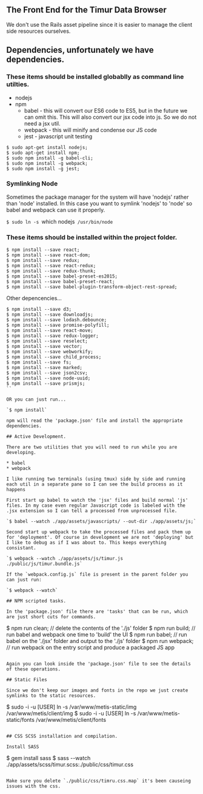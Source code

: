 ## The Front End for the Timur Data Browser

  We don't use the Rails asset pipeline since it is easier to manage the client side resources ourselves.

## Dependencies, unfortunately we have dependencies.

### These items should be installed globablly as command line utilties.
  * nodejs
  * npm
    * babel - this will convert our ES6 code to ES5, but in the future we can omit this. This will also convert our jsx code into js. So we do not need a jsx util.
    * webpack - this will minify and condense our JS code
    * jest - javascript unit testing

  ```
  $ sudo apt-get install nodejs;
  $ sudo apt-get install npm;
  $ sudo npm install -g babel-cli;
  $ sudo npm install -g webpack;
  $ sudo npm install -g jest;
  ```

### Symlinking Node
  
  Sometimes the package manager for the system will have 'nodejs' rather than 'node' installed. In this case you want to symlink 'nodejs' to 'node' so babel and webpack can use it properly.

  `$ sudo ln -s `which nodejs` /usr/bin/node`
 
### These items should be installed within the project folder.

  ```
  $ npm install --save react;
  $ npm install --save react-dom;
  $ npm install --save redux;
  $ npm install --save react-redux;
  $ npm install --save redux-thunk;
  $ npm install --save babel-preset-es2015;
  $ npm install --save babel-preset-react;
  $ npm install --save babel-plugin-transform-object-rest-spread;
  ```

  Other depencencies...
  ```
  $ npm install --save d3;
  $ npm install --save downloadjs;
  $ npm install --save lodash.debounce;
  $ npm install --save promise-polyfill;
  $ npm install --save react-move;
  $ npm install --save redux-logger;
  $ npm install --save reselect;
  $ npm install --save vector;
  $ npm install --save webworkify;
  $ npm install --save child_process;
  $ npm install --save fs;
  $ npm install --save marked;
  $ npm install --save json2csv;
  $ npm install --save node-uuid;
  $ npm install --save prismjs;
  ``

  OR you can just run...

  `$ npm install`

  npm will read the 'package.json' file and install the appropriate dependencies.

## Active Development.

  There are two utilities that you will need to run while you are developing.

  * babel
  * webpack

  I like running two terminals (using tmux) side by side and running each util in a separate pane so I can see the build process as it happens

  First start up babel to watch the 'jsx' files and build normal 'js' files. In my case even regular Javascript code is labeled with the .jsx extension so I can tell a processed from unprocessed file.

  `$ babel --watch ./app/assets/javascripts/ --out-dir ./app/assets/js;`

  Second start up webpack to take the processed files and pack them up for 'deployment'. Of course in development we are not 'deploying' but I like to debug as if I was about to. This keeps everything consistant.

  `$ webpack --watch ./app/assets/js/timur.js ./public/js/timur.bundle.js`

  If the `webpack.config.js` file is present in the parent folder you can just run:

  `$ webpack --watch`

## NPM scripted tasks. 

  In the 'package.json' file there are 'tasks' that can be run, which are just short cuts for commands.
  
  ```
  $ npm run clean; // delete the contents of the './js' folder
  $ npm run build; // run babel and webpack one time to 'build' the UI
  $ npm run babel; // run babel on the './jsx' folder and output to the './js' folder
  $ npm run webpack; // run webpack on the entry script and produce a packaged JS app 
  ```

  Again you can look inside the 'package.json' file to see the details of these operations.

## Static Files

  Since we don't keep our images and fonts in the repo we just create symlinks to the static resources.

  ```
  $ sudo -i -u [USER] ln -s /var/www/metis-static/img /var/www/metis/client/img
  $ sudo -i -u [USER] ln -s /var/www/metis-static/fonts /var/www/metis/client/fonts
  ```

## CSS SCSS installation and compilation.

  Install SASS

  ```
  $ gem install sass
  $ sass --watch ./app/assets/scss/timur.scss:./public/css/timur.css
  ```

  Make sure you delete `./public/css/timru.css.map` it's been causeing issues with the css.

